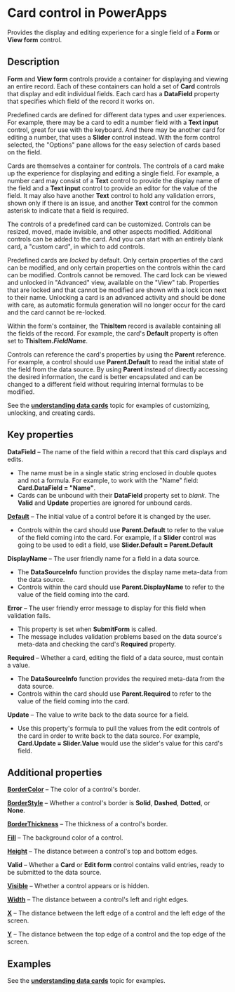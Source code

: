 
<properties
    pageTitle="Card control: reference | Microsoft PowerApps"
    description="Information, including properties and examples, about the Card control"
    services=""
    suite="powerapps"
    documentationCenter="na"
    authors="gregli-msft"
    manager="erikre"
    editor=""
    tags=""/>

<tags
   ms.service="powerapps"
   ms.devlang="na"
   ms.topic="article"
   ms.tgt_pltfrm="na"
   ms.workload="na"
   ms.date="02/29/2016"
   ms.author="gregli"/>

# Card control in PowerApps #

Provides the display and editing experience for a single field of a **Form** or **View form** control.

## Description ##

**Form** and **View form** controls provide a container for displaying and viewing an entire record.  Each of these containers can hold a set of **Card** controls that display and edit individual fields.  Each card has a **DataField** property that specifies which field of the record it works on.  

Predefined cards are defined for different data types and user experiences.  For example, there may be a card to edit a number field with a **Text input** control, great for use with the keyboard.  And there may be another card for editing a number, that uses a **Slider** control instead.  With the form control selected, the "Options" pane allows for the easy selection of cards based on the field.    

Cards are themselves a container for controls.  The controls of a card make up the experience for displaying and editing a single field.  For example, a number card may consist of a **Text** control to provide the display name of the field and a **Text input** control to provide an editor for the value of the field.  It may also have another **Text** control to hold any validation errors, shown only if there is an issue, and another **Text** control for the common asterisk to indicate that a field is required.

The controls of a predefined card can be customized.  Controls can be resized, moved, made invisible, and other aspects modified.  Additional controls can be added to the card.  And you can start with an entirely blank card, a "custom card", in which to add controls. 

Predefined cards are *locked* by default.  Only certain properties of the card can be modified, and only certain properties on the controls within the card can be modified.  Controls cannot be removed.  The card lock can be viewed and unlocked in "Advanced" view, available on the "View" tab.  Properties that are locked and that cannot be modified are shown with a lock icon next to their name.  Unlocking a card is an advanced activity and should be done with care, as automatic formula generation will no longer occur for the card and the card cannot be re-locked.

Within the form's container, the **ThisItem** record is available containing all the fields of the record.  For example, the card's **Default** property is often set to **ThisItem.*FieldName***.    

Controls can reference the card's properties by using the **Parent** reference.  For example, a control should use **Parent.Default** to read the initial state of the field from the data source.  By using **Parent** instead of directly accessing the desired information, the card is better encapsulated and can be changed to a different field without requiring internal formulas to be modified.

See the [**understanding data cards**](working-with-data-cards.md) topic for examples of customizing, unlocking, and creating cards.

## Key properties ##

**DataField** – The name of the field within a record that this card displays and edits.

- The name must be in a single static string enclosed in double quotes and not a formula.  For example, to work with the "Name" field: **Card.DataField = "Name"**.
- Cards can be unbound with their **DataField** property set to *blank*.  The **Valid** and **Update** properties are ignored for unbound cards.

[**Default**](properties\properties-core.md) – The initial value of a control before it is changed by the user.

- Controls within the card should use **Parent.Default** to refer to the value of the field coming into the card.  For example, if a **Slider** control was going to be used to edit a field, use **Slider.Default = Parent.Default**

**DisplayName** – The user friendly name for a field in a data source.

- The **DataSourceInfo** function provides the display name meta-data from the data source.
- Controls within the card should use **Parent.DisplayName** to refer to the value of the field coming into the card. 

**Error** – The user friendly error message to display for this field when validation fails.

- This property is set when **SubmitForm** is called.  
- The message includes validation problems based on the data source's meta-data and checking the card's **Required** property.

**Required** – Whether a card, editing the field of a data source, must contain a value.

- The **DataSourceInfo** function provides the required meta-data from the data source.
- Controls within the card should use **Parent.Required** to refer to the value of the field coming into the card. 

**Update** – The value to write back to the data source for a field.

- Use this property's formula to pull the values from the edit controls of the card in order to write back to the data source.  For example, **Card.Update = Slider.Value** would use the slider's value for this card's field.

## Additional properties ##

[**BorderColor**](properties\properties-color-border.md) – The color of a control's border.

[**BorderStyle**](properties\properties-size-location.md) – Whether a control's border is **Solid**, **Dashed**, **Dotted**, or **None**.

[**BorderThickness**](properties\properties-size-location.md) – The thickness of a control's border.

[**Fill**](properties\properties-color-border.md) – The background color of a control.

[**Height**](properties\properties-size-location.md) – The distance between a control's top and bottom edges.

**Valid** – Whether a **Card** or **Edit form** control contains valid entries, ready to be submitted to the data source.

[**Visible**](properties\properties-core.md) – Whether a control appears or is hidden.

[**Width**](properties\properties-size-location.md) – The distance between a control's left and right edges.

[**X**](properties\properties-size-location.md) – The distance between the left edge of a control and the left edge of the screen.

[**Y**](properties\properties-size-location.md) – The distance between the top edge of a control and the top edge of the screen.

## Examples ##

See the [**understanding data cards**](working-with-data-cards.md) topic for examples.

